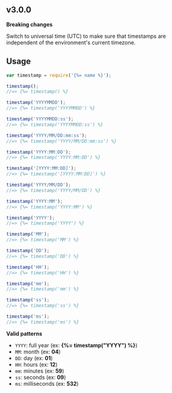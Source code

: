 ## v3.0.0

**Breaking changes**

Switch to universal time (UTC) to make sure that timestamps are independent of the environment's current timezone.

## Usage

```js
var timestamp = require('{%= name %}');

timestamp();
//=> {%= timestamp() %}

timestamp('YYYYMMDD');
//=> {%= timestamp('YYYYMMDD') %}

timestamp('YYYYMMDD:ss');
//=> {%= timestamp('YYYYMMDD:ss') %}

timestamp('YYYY/MM/DD:mm:ss');
//=> {%= timestamp('YYYY/MM/DD:mm:ss') %}

timestamp('YYYY:MM:DD');
//=> {%= timestamp('YYYY:MM:DD') %}

timestamp('[YYYY:MM:DD]');
//=> {%= timestamp('[YYYY:MM:DD]') %}

timestamp('YYYY/MM/DD');
//=> {%= timestamp('YYYY/MM/DD') %}

timestamp('YYYY:MM');
//=> {%= timestamp('YYYY:MM') %}

timestamp('YYYY');
//=> {%= timestamp('YYYY') %}

timestamp('MM');
//=> {%= timestamp('MM') %}

timestamp('DD');
//=> {%= timestamp('DD') %}

timestamp('HH');
//=> {%= timestamp('HH') %}

timestamp('mm');
//=> {%= timestamp('mm') %}

timestamp('ss');
//=> {%= timestamp('ss') %}

timestamp('ms');
//=> {%= timestamp('ms') %}
```

**Valid patterns**

- `YYYY`: full year (ex: **{%= timestamp("YYYY") %}**)
- `MM`: month (ex: **04**)
- `DD`: day (ex: **01**)
- `HH`: hours (ex: **12**)
- `mm`: minutes (ex: **59**)
- `ss`: seconds (ex: **09**)
- `ms`: milliseconds (ex: **532**)
